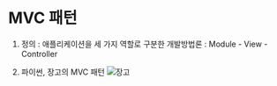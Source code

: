 # MVC 패턴

1. 정의 : 애플리케이션을 세 가지 역할로 구분한 개발방법론 : Module - View - Controller


2. 파이썬, 장고의 MVC 패턴
![장고](C:\Users\dohyu\Desktop\코드라이언2차과제/문제5-2.png)

